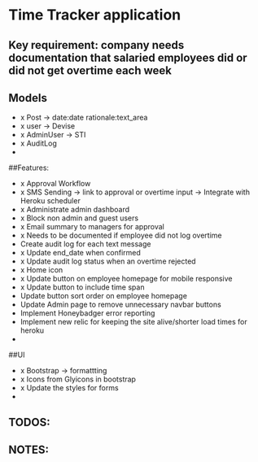 # Time Tracker application

## Key requirement: company needs documentation that salaried employees did or did not get overtime each week

## Models
- x Post -> date:date rationale:text_area
- x user -> Devise
- x AdminUser -> STI
- x AuditLog
- 
##Features:
- x Approval Workflow
- x SMS Sending -> link to approval or overtime input -> Integrate with Heroku scheduler
- x Administrate admin dashboard
- x Block non admin and guest users 
- x Email summary to managers for approval
- x Needs to be documented if employee did not log overtime
- Create audit log for each text message
- x Update end_date when confirmed
- x Update audit log status when an overtime rejected
- x Home icon
- x Update button on employee homepage for mobile responsive
- x Update button to include time span
- Update button sort order on employee homepage
- Update Admin page to remove unnecessary navbar buttons 
- Implement Honeybadger error reporting
- Implement new relic for keeping the site alive/shorter load times for heroku
- 
##UI
- x Bootstrap -> formattting
- x Icons from Glyicons in bootstrap
- x Update the styles for forms
- 
## TODOS:

## NOTES:


